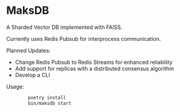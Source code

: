 # MaksDB

A Sharded Vector DB implemented with FAISS.

Currently uses Redis Pubsub for interprocess communication. 

Planned Updates:

- Change Redis Pubsub to Redis Streams for enhanced reliability
- Add support for replicas with a distributed consensus algorithm
- Develop a CLI  

Usage:

```bash
        poetry install
        bin/maksdb start
```

